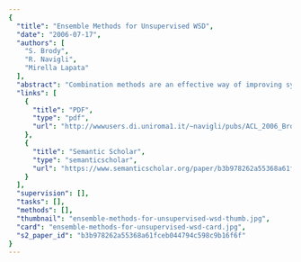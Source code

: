 ```yaml
---
{
  "title": "Ensemble Methods for Unsupervised WSD",
  "date": "2006-07-17",
  "authors": [
    "S. Brody",
    "R. Navigli",
    "Mirella Lapata"
  ],
  "abstract": "Combination methods are an effective way of improving system performance. This paper examines the benefits of system combination for unsupervised WSD. We investigate several voting- and arbiter-based combination strategies over a diverse pool of unsupervised WSD systems. Our combination methods rely on predominant senses which are derived automatically from raw text. Experiments using the SemCor and Senseval-3 data sets demonstrate that our ensembles yield significantly better results when compared with state-of-the-art.",
  "links": [
    {
      "title": "PDF",
      "type": "pdf",
      "url": "http://wwwusers.di.uniroma1.it/~navigli/pubs/ACL_2006_Brodyetal.pdf"
    },
    {
      "title": "Semantic Scholar",
      "type": "semanticscholar",
      "url": "https://www.semanticscholar.org/paper/b3b978262a55368a61fceb044794c598c9b16f6f"
    }
  ],
  "supervision": [],
  "tasks": [],
  "methods": [],
  "thumbnail": "ensemble-methods-for-unsupervised-wsd-thumb.jpg",
  "card": "ensemble-methods-for-unsupervised-wsd-card.jpg",
  "s2_paper_id": "b3b978262a55368a61fceb044794c598c9b16f6f"
}
---
```


